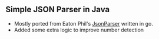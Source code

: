 ## Simple JSON Parser in Java

- Mostly ported from Eaton Phil's [JsonParser](https://github.com/eatonphil/pj/tree/master) written in go.
- Added some extra logic to improve number detection

